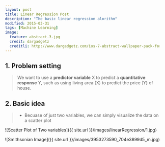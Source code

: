 ```yaml
---
layout: post
title: Linear Regression Post
description: "The basic linear regression alorithm"
modified: 2015-03-31
tags: [Machine Learning]
image:
  feature: abstract-3.jpg
  credit: dargadgetz
  creditli: http://www.dargadgetz.com/ios-7-abstract-wallpaper-pack-for-iphone-5-and-ipod-touch-retina/
---
```

## 1. Problem setting

> We want to use a **predictor variable** X to predict a **quantitative response** Y, such as using living area (X) to predict the price (Y) of house. 


## 2. Basic idea

>- Becuase of just two variables, we can simply visualize the data on a scatter plot 

![Scatter Plot of Two variables]({{ site.url }}/images/linearRegression/1.jpg)

![Smithsonian Image]({{ site.url }}/images/3953273590_704e3899d5_m.jpg)

